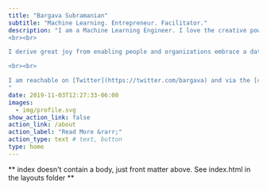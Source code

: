 ```yaml
---
title: "Bargava Subramanian"
subtitle: "Machine Learning. Entrepreneur. Facilitator."
description: "I am a Machine Learning Engineer. I love the creative power of small teams and believe that the time has never been better to build a meaningful business. I am currently building [Binaize](https://www.binaize.com) to help bring Enterprise-grade AI/ML to small businesses. 
<br><br>

I derive great joy from enabling people and organizations embrace a data-centric view. I facilitate industry-oriented [workshops](workshops) in the field of Data Science and Machine Learning. My current goal in life is to get better at [deep work](https://www.calnewport.com/books/deep-work/) and be more thoughtful in life.  

<br><br>

I am reachable on [Twitter](https://twitter.com/bargava) and via the [contact form](/contact/)
"
date: 2019-11-03T12:27:33-06:00
images:
  - img/profile.svg
show_action_link: false
action_link: /about
action_label: "Read More &rarr;"
action_type: text # text, button
type: home
---
```


** index doesn't contain a body, just front matter above.
See index.html in the layouts folder **
